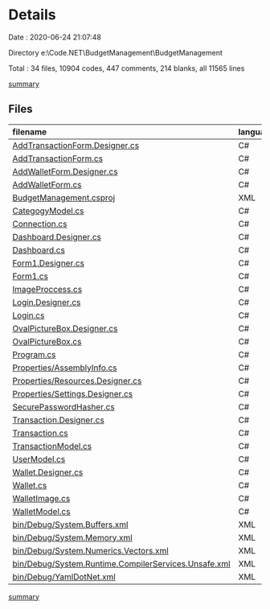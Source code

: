 # Details

Date : 2020-06-24 21:07:48

Directory e:\Code\.NET\BudgetManagement\BudgetManagement

Total : 34 files,  10904 codes, 447 comments, 214 blanks, all 11565 lines

[summary](results.md)

## Files
| filename | language | code | comment | blank | total |
| :--- | :--- | ---: | ---: | ---: | ---: |
| [AddTransactionForm.Designer.cs](/AddTransactionForm.Designer.cs) | C# | 215 | 62 | 5 | 282 |
| [AddTransactionForm.cs](/AddTransactionForm.cs) | C# | 85 | 0 | 9 | 94 |
| [AddWalletForm.Designer.cs](/AddWalletForm.Designer.cs) | C# | 160 | 47 | 6 | 213 |
| [AddWalletForm.cs](/AddWalletForm.cs) | C# | 54 | 0 | 10 | 64 |
| [BudgetManagement.csproj](/BudgetManagement.csproj) | XML | 176 | 0 | 0 | 176 |
| [CategogyModel.cs](/CategogyModel.cs) | C# | 49 | 0 | 2 | 51 |
| [Connection.cs](/Connection.cs) | C# | 84 | 0 | 12 | 96 |
| [Dashboard.Designer.cs](/Dashboard.Designer.cs) | C# | 262 | 62 | 6 | 330 |
| [Dashboard.cs](/Dashboard.cs) | C# | 312 | 1 | 13 | 326 |
| [Form1.Designer.cs](/Form1.Designer.cs) | C# | 40 | 17 | 5 | 62 |
| [Form1.cs](/Form1.cs) | C# | 48 | 0 | 3 | 51 |
| [ImageProccess.cs](/ImageProccess.cs) | C# | 28 | 0 | 3 | 31 |
| [Login.Designer.cs](/Login.Designer.cs) | C# | 338 | 95 | 6 | 439 |
| [Login.cs](/Login.cs) | C# | 213 | 0 | 19 | 232 |
| [OvalPictureBox.Designer.cs](/OvalPictureBox.Designer.cs) | C# | 21 | 11 | 5 | 37 |
| [OvalPictureBox.cs](/OvalPictureBox.cs) | C# | 23 | 0 | 2 | 25 |
| [Program.cs](/Program.cs) | C# | 18 | 4 | 2 | 24 |
| [Properties/AssemblyInfo.cs](/Properties/AssemblyInfo.cs) | C# | 15 | 17 | 5 | 37 |
| [Properties/Resources.Designer.cs](/Properties/Resources.Designer.cs) | C# | 40 | 23 | 9 | 72 |
| [Properties/Settings.Designer.cs](/Properties/Settings.Designer.cs) | C# | 16 | 9 | 6 | 31 |
| [SecurePasswordHasher.cs](/SecurePasswordHasher.cs) | C# | 64 | 38 | 16 | 118 |
| [Transaction.Designer.cs](/Transaction.Designer.cs) | C# | 92 | 32 | 6 | 130 |
| [Transaction.cs](/Transaction.cs) | C# | 66 | 0 | 6 | 72 |
| [TransactionModel.cs](/TransactionModel.cs) | C# | 72 | 0 | 4 | 76 |
| [UserModel.cs](/UserModel.cs) | C# | 82 | 0 | 11 | 93 |
| [Wallet.Designer.cs](/Wallet.Designer.cs) | C# | 77 | 26 | 7 | 110 |
| [Wallet.cs](/Wallet.cs) | C# | 78 | 0 | 9 | 87 |
| [WalletImage.cs](/WalletImage.cs) | C# | 41 | 3 | 7 | 51 |
| [WalletModel.cs](/WalletModel.cs) | C# | 51 | 0 | 7 | 58 |
| [bin/Debug/System.Buffers.xml](/bin/Debug/System.Buffers.xml) | XML | 38 | 0 | 0 | 38 |
| [bin/Debug/System.Memory.xml](/bin/Debug/System.Memory.xml) | XML | 353 | 0 | 2 | 355 |
| [bin/Debug/System.Numerics.Vectors.xml](/bin/Debug/System.Numerics.Vectors.xml) | XML | 2,621 | 0 | 0 | 2,621 |
| [bin/Debug/System.Runtime.CompilerServices.Unsafe.xml](/bin/Debug/System.Runtime.CompilerServices.Unsafe.xml) | XML | 200 | 0 | 0 | 200 |
| [bin/Debug/YamlDotNet.xml](/bin/Debug/YamlDotNet.xml) | XML | 4,872 | 0 | 11 | 4,883 |

[summary](results.md)